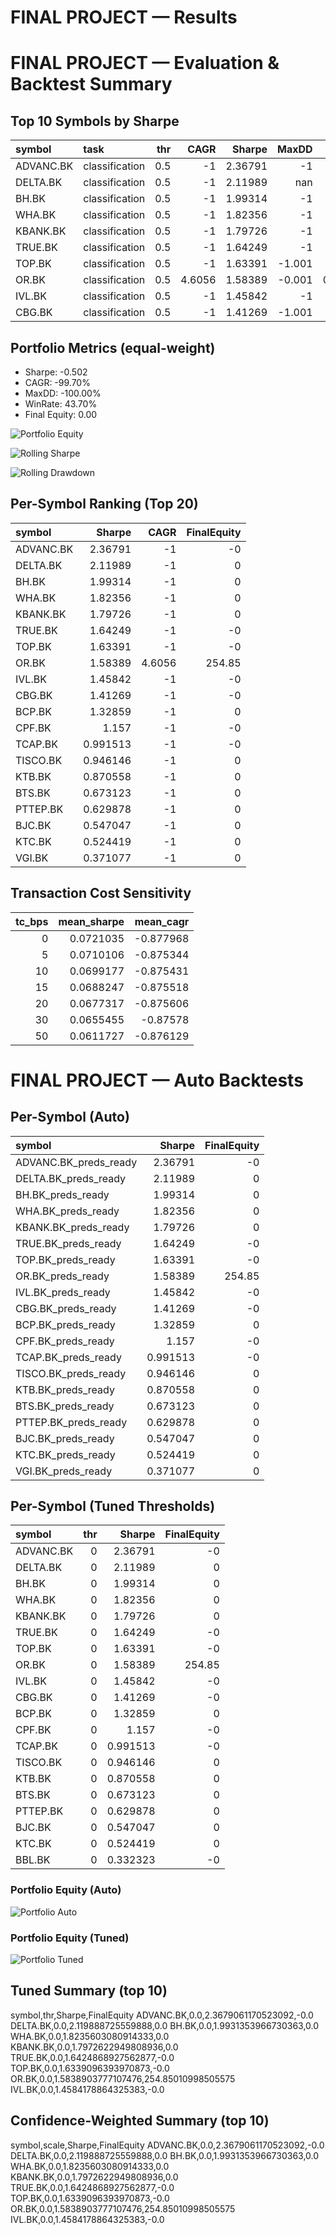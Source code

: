 # FINAL PROJECT — Results

# FINAL PROJECT — Evaluation & Backtest Summary

## Top 10 Symbols by Sharpe

| symbol    | task           |   thr |    CAGR |   Sharpe |   MaxDD |    WinRate |   FinalEquity |
|:----------|:---------------|------:|--------:|---------:|--------:|-----------:|--------------:|
| ADVANC.BK | classification |   0.5 | -1      |  2.36791 |  -1     | 0.192593   |         -0    |
| DELTA.BK  | classification |   0.5 | -1      |  2.11989 | nan     | 0.111111   |          0    |
| BH.BK     | classification |   0.5 | -1      |  1.99314 |  -1     | 0.233333   |          0    |
| WHA.BK    | classification |   0.5 | -1      |  1.82356 |  -1     | 0.176543   |          0    |
| KBANK.BK  | classification |   0.5 | -1      |  1.79726 |  -1     | 0.201235   |          0    |
| TRUE.BK   | classification |   0.5 | -1      |  1.64249 |  -1     | 0.120988   |         -0    |
| TOP.BK    | classification |   0.5 | -1      |  1.63391 |  -1.001 | 0.244444   |         -0    |
| OR.BK     | classification |   0.5 |  4.6056 |  1.58389 |  -0.001 | 0.00987654 |        254.85 |
| IVL.BK    | classification |   0.5 | -1      |  1.45842 |  -1     | 0.112346   |         -0    |
| CBG.BK    | classification |   0.5 | -1      |  1.41269 |  -1.001 | 0.241975   |         -0    |

## Portfolio Metrics (equal-weight)

- Sharpe: -0.502
- CAGR: -99.70%
- MaxDD: -100.00%
- WinRate: 43.70%
- Final Equity: 0.00


![Portfolio Equity](portfolio/portfolio_equity.png)

![Rolling Sharpe](portfolio/rolling_sharpe.png)

![Rolling Drawdown](portfolio/rolling_drawdown.png)

## Per-Symbol Ranking (Top 20)

| symbol    |   Sharpe |    CAGR |   FinalEquity |
|:----------|---------:|--------:|--------------:|
| ADVANC.BK | 2.36791  | -1      |         -0    |
| DELTA.BK  | 2.11989  | -1      |          0    |
| BH.BK     | 1.99314  | -1      |          0    |
| WHA.BK    | 1.82356  | -1      |          0    |
| KBANK.BK  | 1.79726  | -1      |          0    |
| TRUE.BK   | 1.64249  | -1      |         -0    |
| TOP.BK    | 1.63391  | -1      |         -0    |
| OR.BK     | 1.58389  |  4.6056 |        254.85 |
| IVL.BK    | 1.45842  | -1      |         -0    |
| CBG.BK    | 1.41269  | -1      |         -0    |
| BCP.BK    | 1.32859  | -1      |          0    |
| CPF.BK    | 1.157    | -1      |         -0    |
| TCAP.BK   | 0.991513 | -1      |         -0    |
| TISCO.BK  | 0.946146 | -1      |          0    |
| KTB.BK    | 0.870558 | -1      |          0    |
| BTS.BK    | 0.673123 | -1      |          0    |
| PTTEP.BK  | 0.629878 | -1      |          0    |
| BJC.BK    | 0.547047 | -1      |          0    |
| KTC.BK    | 0.524419 | -1      |          0    |
| VGI.BK    | 0.371077 | -1      |          0    |

## Transaction Cost Sensitivity

|   tc_bps |   mean_sharpe |   mean_cagr |
|---------:|--------------:|------------:|
|        0 |     0.0721035 |   -0.877968 |
|        5 |     0.0710106 |   -0.875344 |
|       10 |     0.0699177 |   -0.875431 |
|       15 |     0.0688247 |   -0.875518 |
|       20 |     0.0677317 |   -0.875606 |
|       30 |     0.0655455 |   -0.87578  |
|       50 |     0.0611727 |   -0.876129 |

# FINAL PROJECT — Auto Backtests

## Per-Symbol (Auto)

| symbol                |   Sharpe |   FinalEquity |
|:----------------------|---------:|--------------:|
| ADVANC.BK_preds_ready | 2.36791  |         -0    |
| DELTA.BK_preds_ready  | 2.11989  |          0    |
| BH.BK_preds_ready     | 1.99314  |          0    |
| WHA.BK_preds_ready    | 1.82356  |          0    |
| KBANK.BK_preds_ready  | 1.79726  |          0    |
| TRUE.BK_preds_ready   | 1.64249  |         -0    |
| TOP.BK_preds_ready    | 1.63391  |         -0    |
| OR.BK_preds_ready     | 1.58389  |        254.85 |
| IVL.BK_preds_ready    | 1.45842  |         -0    |
| CBG.BK_preds_ready    | 1.41269  |         -0    |
| BCP.BK_preds_ready    | 1.32859  |          0    |
| CPF.BK_preds_ready    | 1.157    |         -0    |
| TCAP.BK_preds_ready   | 0.991513 |         -0    |
| TISCO.BK_preds_ready  | 0.946146 |          0    |
| KTB.BK_preds_ready    | 0.870558 |          0    |
| BTS.BK_preds_ready    | 0.673123 |          0    |
| PTTEP.BK_preds_ready  | 0.629878 |          0    |
| BJC.BK_preds_ready    | 0.547047 |          0    |
| KTC.BK_preds_ready    | 0.524419 |          0    |
| VGI.BK_preds_ready    | 0.371077 |          0    |

## Per-Symbol (Tuned Thresholds)

| symbol    |   thr |   Sharpe |   FinalEquity |
|:----------|------:|---------:|--------------:|
| ADVANC.BK |     0 | 2.36791  |         -0    |
| DELTA.BK  |     0 | 2.11989  |          0    |
| BH.BK     |     0 | 1.99314  |          0    |
| WHA.BK    |     0 | 1.82356  |          0    |
| KBANK.BK  |     0 | 1.79726  |          0    |
| TRUE.BK   |     0 | 1.64249  |         -0    |
| TOP.BK    |     0 | 1.63391  |         -0    |
| OR.BK     |     0 | 1.58389  |        254.85 |
| IVL.BK    |     0 | 1.45842  |         -0    |
| CBG.BK    |     0 | 1.41269  |         -0    |
| BCP.BK    |     0 | 1.32859  |          0    |
| CPF.BK    |     0 | 1.157    |         -0    |
| TCAP.BK   |     0 | 0.991513 |         -0    |
| TISCO.BK  |     0 | 0.946146 |          0    |
| KTB.BK    |     0 | 0.870558 |          0    |
| BTS.BK    |     0 | 0.673123 |          0    |
| PTTEP.BK  |     0 | 0.629878 |          0    |
| BJC.BK    |     0 | 0.547047 |          0    |
| KTC.BK    |     0 | 0.524419 |          0    |
| BBL.BK    |     0 | 0.332323 |         -0    |

### Portfolio Equity (Auto)

![Portfolio Auto](portfolio_equity_auto.png)

### Portfolio Equity (Tuned)

![Portfolio Tuned](portfolio_equity_tuned.png)

## Tuned Summary (top 10)
symbol,thr,Sharpe,FinalEquity
ADVANC.BK,0.0,2.3679061170523092,-0.0
DELTA.BK,0.0,2.119888725559888,0.0
BH.BK,0.0,1.9931353966730363,0.0
WHA.BK,0.0,1.8235603080914333,0.0
KBANK.BK,0.0,1.7972622949808936,0.0
TRUE.BK,0.0,1.6424868927562877,-0.0
TOP.BK,0.0,1.6339096393970873,-0.0
OR.BK,0.0,1.5838903777107476,254.85010998505575
IVL.BK,0.0,1.4584178864325383,-0.0

## Confidence-Weighted Summary (top 10)
symbol,scale,Sharpe,FinalEquity
ADVANC.BK,0.0,2.3679061170523092,-0.0
DELTA.BK,0.0,2.119888725559888,0.0
BH.BK,0.0,1.9931353966730363,0.0
WHA.BK,0.0,1.8235603080914333,0.0
KBANK.BK,0.0,1.7972622949808936,0.0
TRUE.BK,0.0,1.6424868927562877,-0.0
TOP.BK,0.0,1.6339096393970873,-0.0
OR.BK,0.0,1.5838903777107476,254.85010998505575
IVL.BK,0.0,1.4584178864325383,-0.0
